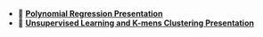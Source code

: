 * 📄 [**Polynomial Regression Presentation**](https://drive.google.com/file/d/1EtHX7TRSoGd8lo5Lo0AAY-gc8X-se8Op/view?usp=sharing)
* 📄 [**Unsupervised Learning and K-mens Clustering Presentation**](https://drive.google.com/file/d/1ByxUvs6UjP1ANELi8j-0PpJTjVqRR-Hj/view?usp=sharing)
